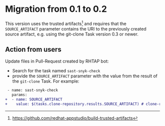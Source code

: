 # Migration from 0.1 to 0.2

This version uses the trusted artifacts[^1] and requires that the
`SOURCE_ARTIFACT` parameter contains the URI to the previously created source
artifact, e.g. using the git-clone Task version 0.3 or newer.

## Action from users

Update files in Pull-Request created by RHTAP bot:
- Search for the task named `sast-snyk-check`
- provide the `SOURCE_ARTIFACT` parameter with the value from the result of the
  `git-clone` Task. For example:

```diff
 - name: sast-snyk-check
   params:
+  - name: SOURCE_ARTIFACT
+    value: $(tasks.clone-repository.results.SOURCE_ARTIFACT) # clone-repository is the name of the git-clone Task in the Pipeline
```

[^1]: https://github.com/redhat-appstudio/build-trusted-artifacts
